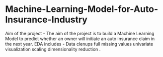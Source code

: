 # Machine-Learning-Model-for-Auto-Insurance-Industry
Aim of the project - The aim of the project is to build a Machine Learning Model to predict whether an owner will initiate an auto insurance claim in the next year.
EDA includes -
  Data clenups 
  full missing values
  univariate visualization 
  scaling
  dimensionality reduction .
  
